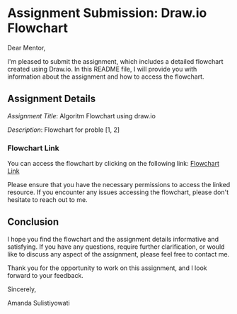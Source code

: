 # Assignment Submission: Draw.io Flowchart

Dear Mentor,

I'm pleased to submit the assignment, which includes a detailed flowchart created using Draw.io. In this README file, I will provide you with information about the assignment and how to access the flowchart.

## Assignment Details

_Assignment Title_: Algoritm Flowchart using draw.io

_Description_: Flowchart for proble [1, 2]

### Flowchart Link

You can access the flowchart by clicking on the following link:
[Flowchart Link](https://viewer.diagrams.net/?tags=%7B%7D&highlight=0000ff&edit=_blank&layers=1&nav=1&title=Tugas%20Algoritma%201.drawio#R7V1bc5s4FP41nmkf7OEOfkyTttvdJtOdZre7%2ByYHxVYMyMsliffXrwQSF0mOsWsMjtOHBoQQcK7fOTqSR%2BZl%2BPw5BqvFNfZhMDI0%2F3lkXo0Mw51a5H%2FasC4adMfzipZ5jHzWVjV8R%2F9B1qix1gz5MGl0TDEOUrRqNt7hKIJ3aaMNxDF%2Bana7x0HzqSswh1LD9zsQyK0%2FkJ8uilbPcKv2XyCaL%2FiTdWdaXAkB78y%2BJFkAHz%2FVmsyPI%2FMyxjgtjsLnSxhQ4nG6%2FPiy%2FhF8XTqff%2F09%2BRf88eG325s%2Fx8Vgn3a5pfyEGEbp3kP7n25g6iDb%2F0dPxg9%2F3X65%2Ft0eewb7tnTNCQZ9Qj92iuN0gec4AsHHqvVDjLPIh3RYjZxVfb5ivCKNOml8gGm6ZsIAshSTpkUaBuwq%2BYx4%2FRe9f2Lz07%2FZcPnJ1XPjbM3OWtKB0SvBWXwHX%2Fh4xtcUxHOYvkQkNiClTE2oGJk%2FQxxC8pakQwwDkKLHpuQBJsDzsl%2FFJHLA%2BLQDz9hrP4IgY0%2B6zgKAJEYmaYyXpdAbTRYQYV7RfuHznOr95D7AT3cLEKeTFMYhikCKY9LtaYFS%2BH0Fcjo%2BkZ47c%2BERxil8fpFs%2FKrrTVy7uItZm7HpsK99qnRX11jboqa3vN%2FBqe30oSC7kfhwcslu%2FYYReW7JGMNocsUSaF0oGrupboG2jDMVxikUURonZ1v5NftzctqvqWsYusruHcfUuW1N3aAsnX7O3qkty%2FRheSdX8k6XcEkftAJLsCAHEf14EAIKKmE0B%2FRcpx1SkJE%2FMsv39GM%2BvEMJwtGxvRj3RIKRqzswU%2BHAdNGqHowjptWrFum9Gr6DG7QNrs0zJq41rf41ZMBu5ecu4hisa91WtEOy%2BZmWpSmeUklKMd5BXagnKTfV3lm2zLV4hgLAFHoJCf8ksauESt%2BglTUBArMEB1kKL%2BI7JmR5a3VmUfWXbENXem16TWrrukKxDZVia10pti5HAn8Diejk%2B1LBZuZEu8QBhfhXEY6owt%2BjIBCaQIDmxHxe3RFSQhoNUGohElpfsAsh8v3cWqhY2bQgXbGltK9rgQU1tjgKrpidMcU%2BY8xyeCzSMiIRnWfHoQT%2FzprmfYkI2iAak4AEUVLBWZbDnUcQIzAjXDa0d%2Bh9HfREKI%2FaFYjnlO2kLoTwhtcygu%2FQTpoSt26RD5bnZirNpqksz3szlecckesssbQ9vhtYTO5IyqQI8EaGE1BVmsXkaJ4rFZihhJo%2FNANzavZwAGnvg%2BUte4v3jEnT4tmuChnaCovXnWa5pwRC8rNvMEbk46nx3EPdtmuR0w8ysY12ydKDIZNzDtEcq0l7z%2B4behhvIRpBgK5oIRVJsaMiD8M7Jft4YORhmC1tJp8jHwjyMGQYT%2B0Y8EGQ445Xbdt0uwneXRXIsEooUtcitzMt6jexTLTIbCSXx9pEc7rHGoeD9lyih6JgtqRgZxknG6K%2FchW53uP6K3lWTQEjeGxESAKCAAaYhEihik91g7Wq6ULjxpqSbGGGYBjpqElxrE2IiHdoFC2pYsRTzbdZCqvodcaraUstOjt2mZakWKrkoGoSpTMfxlW2Px9me6IPIxI0ACfmtXVi00E5MVNOzX%2BHAUxeRYGcPhHSC7pmtUyvd1YgZ8rzFwOOpY6hOkbb0h0uq0NRHbNXTu5YKHIUTk574%2BR%2BJSF6M0rUNVcTxKKDqhBTjhs%2BFDl%2BGouX852yAT7pgFwAnpZiNu3IyUZTzv2%2BkspwsfbG6r0s3O7Z6%2B1mKw9sFq22Ds4eloOzeynmH0jatz3TrEExzdpaUXxDlV6cXj79eWVnwpfa8YINTWn2qhxIw83oXZk%2BS3Yz3N2ziqab1%2Bz25RhMmXM6ruu3e09jDC0Is9rmL6xhzXJNTyoIOzDTOF7Yvk6pm7r%2Bny3B13lCs9N4i1OpZoB%2Fg8AHubkNQLii62hSmBJT%2BppMr1iBr3aHyhL8znyh%2FVZamrNCYo1ievqoM2YcxNYY88csR4tLSVVCGD0An1VtE3Ivo7U8uXbKmqMALcrq32ODllazmq9cc0yxfJRwq2fdceQS32tIdCI4O%2Ba45sRt1hQa5lQuKjwqd7h01LlDIM65scYQPI6t9aw1bi%2FVULvRd%2Fui87YA3B1W6ZJ7zpm99kyzh8U0OY654Dm9Epvlpo1vDhAyN2R%2Bkth9Ytk9BSIz%2B08juT3PagwvjcTjiO26NaypDlcOTL9W4Y4Sy51fPZqwXsSwNMWCEfO4RdWuPJn%2BtWELz51rKtNp2y1NZ2fzwa4cy76qsjOnSXCn7aru7gh%2BUkt4juGquOXY7qqGNePBRamvGY%2BJppnCrMd0CMVnbtt1Wofn536TIWJI7rKFMN1uSdT7IqQeIz%2BvbeTnDStc9%2BTIj%2B8YcI9zmarY6fybYX5hXECMC9JB11fPOUH5db7RwAdpGaC2Jg3UL4E8sc9rRcQdCshfArTIQTRL6B9xp4La%2BkLy%2BuTDNR%2FFqBgygRE9KZrlof38rhAsExSCfH9lsALpqFauwutXFPfyQgqj%2BQ6zLMiHWOEEpeh%2Bwu8kDCloyL%2Fq7AGjZkr7yqpmPwz7qLG2J0do1yDJluJC%2FUoeFEoxw7EP4%2FFdkcC9yIeL343H9fb3SjURxIccvYveS8Jy0rNejsx31YyxcjfG7tjey6Y3h%2FY7baHm4es0fo74cnB9ML9zC2Nu1Wn9W4rDGQ4q55PPL8vWPcIhpn6DeIT8j04FEUXzOWDj%2BE0boHZV5W5jPG1K18SHygdW099FOuGSP6Os3svzrWxR%2FbYH09dNSAsv%2B3tzQWpTJK7LsBXxs2FUs41HWanq9b5LkGnVwTNd%2B6iXXXqMvMy2tYPesCZUpv1G0j3HQq0LPgfmkxSrdo6IA0WLLuPCm9eFCuVspu72Xws13RwRL3TOq28xngUwLGBC6Wqr67zRR49iU8OF8zsV%2FWpNOgkpNbaArOUtbZ9m0KH3CNR%2FSvK1TUhOo6UyY1b1Qq%2BUhS9KdcnfJlnlL94eLu74kINkIkrSF28r8%2BhM6Nk6%2FfJGsP1yTrK%2BVy1mbkZUHk0cbsRyENvHtOiYO%2F%2BuxKZxN5Iy92zjpHBtlGSrGG5iysgwp017V5ehMbn5V7QEuY0rVPblbRmH8a5pUct%2BmUeW0UOWLtk7Fg3zgvJWG5bZlGUvb5Kd%2F%2FLc5k2ytz%2FDyd1Kcy2auAR9%2ByiuSrhqo72wk%2B0wuKaSsBDGGf2YQUrbgyRt%2B79y1eJRPt4SI5dxqQ0yEIOIUegTe9z2gaZ0oHI2f3v%2FjX5EgNH7V%2BhSwiMClcwruzq7zeM1uuWoGpNjApJpOQFpWSCf6MToaMW6zezHWLXtk6PC21ZnC3emxk5426jx9EW83QDNDRDXDYhukXU8O%2FSyS071DeuJcropl%2FxGr%2F0T6G9UE6VMPXFwqDiiZQSxZduClqC25W4Uw8CGNYwlL4Rka4aH8aYcxWa7Ldtsie93WGgwDHKUVduUJjhLVxmV%2BGpMqbq79rBhfEBpLV96%2B7zT9lcXUP5WcP4GxXnNu%2FR7aYofTCsr%2BRoL5%2FYo5SWn1e%2BjFxV%2F1a%2FMmx%2F%2FBw%3D%3D)

Please ensure that you have the necessary permissions to access the linked resource. If you encounter any issues accessing the flowchart, please don't hesitate to reach out to me.

## Conclusion

I hope you find the flowchart and the assignment details informative and satisfying. If you have any questions, require further clarification, or would like to discuss any aspect of the assignment, please feel free to contact me.

Thank you for the opportunity to work on this assignment, and I look forward to your feedback.

Sincerely,

Amanda Sulistiyowati
